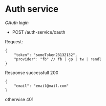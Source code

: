 Auth service
===========

*OAuth login*
- POST /auth-service/oauth

Request:
```
{
    "token": "someToken23132132",
    "provider": "fb" // fb | gp | tw | rendl
}
```

Response successfull
200
```
{
    "email": "email@mail.com"
}
```

otherwise 401

